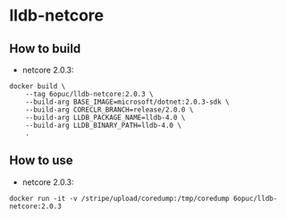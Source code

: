 # lldb-netcore

## How to build
- netcore 2.0.3:
```
docker build \
	--tag 6opuc/lldb-netcore:2.0.3 \
	--build-arg BASE_IMAGE=microsoft/dotnet:2.0.3-sdk \
	--build-arg CORECLR_BRANCH=release/2.0.0 \
	--build-arg LLDB_PACKAGE_NAME=lldb-4.0 \
	--build-arg LLDB_BINARY_PATH=lldb-4.0 \
	.
```

## How to use
- netcore 2.0.3:
```
docker run -it -v /stripe/upload/coredump:/tmp/coredump 6opuc/lldb-netcore:2.0.3
```
